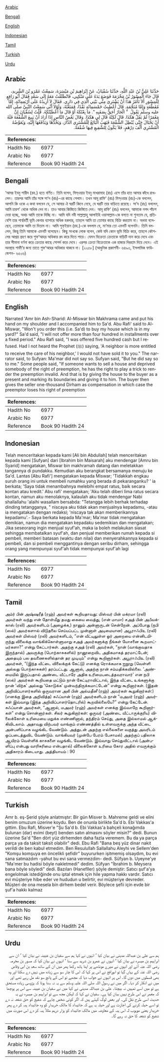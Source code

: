 [Arabic](#arabic)

[Bengali](#bengali)

[English](#english)

[Indonesian](#indonesian)

[Tamil](#tamil)

[Turkish](#turkish)

[Urdu](#urdu)

## Arabic


<div dir="rtl" lang="ar" style={{fontSize:'larger',backgroundColor:'#f8f9fa',padding:20}}>
حَدَّثَنَا عَلِيُّ بْنُ عَبْدِ اللَّهِ، حَدَّثَنَا سُفْيَانُ، عَنْ إِبْرَاهِيمَ بْنِ مَيْسَرَةَ، سَمِعْتُ عَمْرَو بْنَ الشَّرِيدِ، قَالَ جَاءَ الْمِسْوَرُ بْنُ مَخْرَمَةَ فَوَضَعَ يَدَهُ عَلَى مَنْكِبِي، فَانْطَلَقْتُ مَعَهُ إِلَى سَعْدٍ فَقَالَ أَبُو رَافِعٍ لِلْمِسْوَرِ أَلاَ تَأْمُرُ هَذَا أَنْ يَشْتَرِيَ مِنِّي بَيْتِي الَّذِي فِي دَارِي‏.‏ فَقَالَ لاَ أَزِيدُهُ عَلَى أَرْبَعِمِائَةٍ، إِمَّا مُقَطَّعَةٍ وَإِمَّا مُنَجَّمَةٍ‏.‏ قَالَ أُعْطِيتُ خَمْسَمِائَةٍ نَقْدًا، فَمَنَعْتُهُ، وَلَوْلاَ أَنِّي سَمِعْتُ النَّبِيَّ صلى الله عليه وسلم يَقُولُ ‏ "‏ الْجَارُ أَحَقُّ بِصَقَبِهِ ‏"‏‏.‏ مَا بِعْتُكَهُ أَوْ قَالَ مَا أَعْطَيْتُكَهُ‏.‏ قُلْتُ لِسُفْيَانَ إِنَّ مَعْمَرًا لَمْ يَقُلْ هَكَذَا‏.‏ قَالَ لَكِنَّهُ قَالَ لِي هَكَذَا‏.‏ وَقَالَ بَعْضُ النَّاسِ إِذَا أَرَادَ أَنْ يَبِيعَ الشُّفْعَةَ فَلَهُ أَنْ يَحْتَالَ حَتَّى يُبْطِلَ الشُّفْعَةَ فَيَهَبُ الْبَائِعُ لِلْمُشْتَرِي الدَّارَ، وَيَحُدُّهَا وَيَدْفَعُهَا إِلَيْهِ، وَيُعَوِّضُهُ الْمُشْتَرِي أَلْفَ دِرْهَمٍ، فَلاَ يَكُونُ لِلشَّفِيعِ فِيهَا شُفْعَةٌ‏.‏
</div>
<div style={{backgroundColor:'#f8f9fa',padding:20, marginBottom: 10}}><table> <thead> <tr> <th>References:</th> <th></th> </tr> </thead> <tbody><tr><td>Hadith No</td><td>6977</td></tr><tr><td>Arabic No</td><td>6977</td></tr><tr><td>Reference</td><td>Book 90 Hadith 24</td></tr></tbody></table></div>

## Bengali


<div dir="ltr" lang="bn" style={{fontSize:'larger',backgroundColor:'#f8f9fa',padding:20}}>
‘আমর ইবনু শারীদ (রহ.) হতে বর্ণিত। তিনি বলেন, মিস্ওয়ার ইবনু মাখরামাহ (রাঃ) এসে তাঁর হাত আমার কাঁধে রাখলেন। তারপর আমি তাঁর সঙ্গে সা‘দ (রাঃ)-এর কাছে গেলাম। তখন আবূ রাফি‘ (রাঃ) মিস্ওয়ার (রাঃ)-কে বললেন, আপনি কি ওকে এ কথা বলবেন যে, সে আমার ঐ ঘরটি কিনে নেবে, যে ঘরটি তার বাড়িতে রয়েছে। সা‘দ (রাঃ) বললেন, আমি চারশ’ থেকে অধিক দেব না। তাও আবার কিস্তিতে কিস্তিতে দেব। আবূ রাফি‘ (রাঃ) বললেন, আমাকে নগদ পাঁচশ দেয়া হচ্ছে, অথচ আমি তাকে দিচ্ছি না। আমি যদি নবী সাল্লাল্লাহু আলাইহি ওয়াসাল্লাম-কে বলতে না শুনতাম যে, প্রতিবেশি তার পার্শ্ববর্তী ভূমি কেনার ব্যাপারে অধিক হকদার, তাহলে আমি তা তোমার কাছে বিক্রি করতাম না। অথবা বলেছেন, তোমাকে আমি তা দিতাম না। আমি সুফ্ইয়ান (রহ.)-কে বললাম যে, মা‘মার তো এমনটি বলেননি। তিনি বললেন, কিন্তু তিনি আমাকে এমনটি বলেছেন। কিছু সংখ্যক লোক বলেন, কেউ যদি কোন ভূমি বিক্রি করে, তাহলে কৌশলের আশ্রয় গ্রহণ করে শুফ‘আহর অধিকার রদ করে দিতে পারে। যেমন বিক্রেতা ক্রেতাকে বাড়িটি দান করে দেবে এবং তার সীমানা বর্ণনা করে ক্রেতার কাছে সোপর্দ করে দেবে। এরপর ক্রেতা বিক্রেতাকে এক হাজার দিরহাম দিয়ে দেবে। এই অবস্থায় শাফী’র জন্য তাতে শুফ‘আহর অধিকার থাকবে না। [২২৫৮] (আধুনিক প্রকাশনী- ৬৪৯৩, ইসলামিক ফাউন্ডেশন- ৬৫০৬)
</div>
<div style={{backgroundColor:'#f8f9fa',padding:20, marginBottom: 10}}><table> <thead> <tr> <th>References:</th> <th></th> </tr> </thead> <tbody><tr><td>Hadith No</td><td>6977</td></tr><tr><td>Arabic No</td><td>6977</td></tr><tr><td>Reference</td><td>Book 90 Hadith 24</td></tr></tbody></table></div>

## English


<div dir="ltr" lang="en" style={{fontSize:'larger',backgroundColor:'#f8f9fa',padding:20}}>
Narrated 'Amr bin Ash-Sharid: Al-Miswar bin Makhrama came and put his hand on my shoulder and I accompanied him to Sa'd. Abu Rafi' said to Al-Miswar, "Won't you order this (i.e. Sa'd) to buy my house which is in my yard?" Sa'd said, "I will not offer more than four hundred in installments over a fixed period." Abu Rafi said, "I was offered five hundred cash but I refused. Had I not heard the Prophet (ﷺ) saying, 'A neighbor is more entitled to receive the care of his neighbor,' I would not have sold it to you." The narrator said, to Sufyan: Ma'mar did not say so. Sufyan said, "But he did say so to me." Some people said, "If someone wants to sell a house and deprived somebody of the right of preemption, he has the right to play a trick to render the preemption invalid. And that is by giving the house to the buyer as a present and marking its boundaries and giving it to him. The buyer then gives the seller one-thousand Dirham as compensation in which case the preemptor loses his right of preemption
</div>
<div style={{backgroundColor:'#f8f9fa',padding:20, marginBottom: 10}}><table> <thead> <tr> <th>References:</th> <th></th> </tr> </thead> <tbody><tr><td>Hadith No</td><td>6977</td></tr><tr><td>Arabic No</td><td>6977</td></tr><tr><td>Reference</td><td>Book 90 Hadith 24</td></tr></tbody></table></div>

## Indonesian


<div dir="ltr" lang="id" style={{fontSize:'larger',backgroundColor:'#f8f9fa',padding:20}}>
Telah menceritakan kepada kami [Ali bin Abdullah] telah menceritakan kepada kami [Sufyan] dari [Ibrahim bin Maisarah] aku mendengar [Amru bin Syarid] mengatakan, Miswar bin makhramah datang dan meletakkan tangannya di pundakku. Kemudian aku berangkat bersamanya menuju ke Sa'd. Lantas [Abu Rafi'] mengatakan kepada Miswar; 'Tidakkah engkau suruh orang ini untuk membeli rumahku yang berada di pekaranganku? ' ia berkata; 'Saya tidak menambahnya melebihi empat ratus, baik secara kontan atau kredit.' Abu rafi' mengatakan; 'Aku telah diberi lima ratus secara kontan, namun aku menolaknya, kalaulah aku tidak mendengar Nabi shallallahu 'alaihi wasallam bersabda: "Tetangga lebih berhak terhadap dinding tetangganya, " niscaya aku tidak akan menjualnya kepadamu, -atau ia mengatakan dengan redaksi; 'niscaya tak akan memberikannya kepadamu'.- Saya berkata kepada Ma'mar; Ma'mar tidak mengatakan demikian, namun dia mengatakan kepadaku sedemikian dan mengatakan; Jika seseorang ingin menjual syuf'ah, maka ia boleh melakukan siasat sehingga membatalkan syuf'ah, dan penjual memberikan rumah kepada si pembeli, memberi batasan (waktu dan nilai) dan menyerahkannya kepada si pembeli, dan si pembeli menggantinya dengan seribu dirham, sehingga orang yang mempunyai syuf'ah tidak mempunyai syuf'ah lagi
</div>
<div style={{backgroundColor:'#f8f9fa',padding:20, marginBottom: 10}}><table> <thead> <tr> <th>References:</th> <th></th> </tr> </thead> <tbody><tr><td>Hadith No</td><td>6977</td></tr><tr><td>Arabic No</td><td>6977</td></tr><tr><td>Reference</td><td>Book 90 Hadith 24</td></tr></tbody></table></div>

## Tamil


<div dir="ltr" lang="ta" style={{fontSize:'larger',backgroundColor:'#f8f9fa',padding:20}}>
அம்ர் பின் அஷ்ஷரீத் (ரஹ்) அவர்கள் கூறியதாவது: மிஸ்வர் பின் மக்ரமா (ரலி) அவர்கள் வந்து என் தோள்மீது தமது கையை வைத்து, (என் மாமா) சஅத் பின் அபீவக்காஸ் (ரலி) அவர்களிடம் (அழைக்க,) நானும் அன்னாருடன் சென்றேன். அப்போது (நபி (ஸல்) அவர்களால் விடுதலை செய்யப்பட்ட முன்னாள் அடிமையான) அபூராஃபிஉ (ரலி) அவர்கள் மிஸ்வர் (ரலி) அவர்களிடம், “என் வீட்டிலுள்ள ஓர் அறையை என்னிடமிருந்து விலைக்கு வாங்கிக்கொள்ளுமாறு சஅத் அவர்களுக்கு நீங்கள் யோசனை கூறமாட்டீர்களா?” என்று கேட்டார்கள். அதற்கு சஅத் (ரலி) அவர்கள், “நான் (வாங்குவதாக இருந்தால்) அவருக்கு (பொற்காசுகளில்) நானூறைவிட அதிகமாகத் தரமாட்டேன்; அதையும் பல தவணைகளில்தான் தர முடியும்” என்று கூறினார்கள். அபூராஃபிஉ (ரலி) அவர்கள், “(இந்த வீட்டை விலைக்குக் கேட்டு) எனக்கு ரொக்கமாக ஐநூறு (வெள்ளி அல்லது பொற்காசுகள்) தரப்பட்டது. ஆனால், அதற்கு நான் சம்மதிக்கவில்லை. ‘அண்மையில் இருப்பதால் அண்டை வீட்டாரே அதிக உரிமைபடைத்தவராவார்’ என நபி (ஸல்) அவர்கள் கூறியதை மட்டும் நான் கேட்டிராவிட்டால், இந்த வீட்டை உங்களுக்கு நான் ‘விற்க’ அல்லது ‘கொடுக்க’ முன்வந்திருக்கமாட்டேன்” என்று கூறினார்கள். (இதன் அறிவிப்பாளர்களில் ஒருவரான அலீ பின் அல்மதீனீ (ரஹ்) அவர்கள் கூறுகிறார்கள்:) (எனக்கு இதை அறிவித்த) சுஃப்யான் (ரஹ்) அவர்களிடம் நான் “மஅமர் (ரஹ்) அவர்கள் இவ்வாறு (இந்த அறிவிப்பாளர்தொடரில்) கூறவில்லையே?” என்று கேட்டேன். சுஃப்யான் அவர்கள், “ஆனால், மஅமர் (ரஹ்) அவர்கள் எனக்கு இவ்வாறே கூறினார்கள்” என்று சொன்னார்கள். சிலர் கூறுகிறார்கள்: ஒருவர் (அண்டை வீட்டாருக்குரிய) விலைக்கோள் உரிமையை மறுக்க எண்ணினால், தந்திரம் செய்து, அதை இல்லாமல் ஆக்கிவிடலாம். அதாவது விற்பவர் வாங்கும் எண்ணத்தில் உள்ளவருக்கு அந்த வீட்டை அன்பளிப்பாக வழங்கிட வேண்டும். அத்துடன் அதற்கு எல்லைகளை வகுத்து அவரிடம் ஒப்படைத்துவிட வேண்டும். வாங்கியவர் (முன்பே பேரம் பேசாமல்) அதற்குப் பதிலாக ஆயிரம் வெள்ளிக் காசுகளை வழங்கிட வேண்டும். இவ்வாறு செய்துவிட்டால் (அன்பளிப்பு என்பது வாரிசுரிமை என்பதால்) விலைக்கோள் உரிமை கோர அதில் எவருக்கும் அதிகாரம் கிடையாது. அத்தியாயம் : 90
</div>
<div style={{backgroundColor:'#f8f9fa',padding:20, marginBottom: 10}}><table> <thead> <tr> <th>References:</th> <th></th> </tr> </thead> <tbody><tr><td>Hadith No</td><td>6977</td></tr><tr><td>Arabic No</td><td>6977</td></tr><tr><td>Reference</td><td>Book 90 Hadith 24</td></tr></tbody></table></div>

## Turkish


<div dir="ltr" lang="tr" style={{fontSize:'larger',backgroundColor:'#f8f9fa',padding:20}}>
Amr b. eş-Şerid şöyle anlatmıştır: Bir gün Misver b. Mahreme geldi ve elini benim omuzum üzerine koydu. Ben de onunla birlikte Sa'd b. Ebi Vakkas'a gittim. Ebu Rafi, Misver'e "Şu Sa'd b. Ebi Vakkas'a bahçeli konağımda bulunan (dar) evimi (beyt) benden satın almasını söyler misin?" dedi. Bunun üzerine Sa'd "Ben dört yüz dirhemden daha fazla veremem. Bu da ya parça parça ya da taksit taksit olabilir" dedi. Ebu Rafi "Bana beş yüz dinar nakit verildi de ben kabul etmedim. Ben Resulullah Sallallahu Aleyhi ve Sellem'den "Komşu komşuya en öncelikli şefidir" buyururken işitmemiş olsaydım, bu evi sana satmazdım -yahut bu evi sana vermezdim- dedi. Süfyan b. Uyeyne'ye "Ma'mer bu hadisi böyle nakletmedi" dedim. Süfyan "İbrahim b. Meysera bana böyle söyledi" dedi. Bazıları (HaneflIer) şöyle demiştir: Satıcı şuf'a'ya engelolmak istediğinde onu iptal etmek için hile yapma hakkı vardır. Satıcı evi müşteriye hibe eder ve hududun u belirtir, evi müşteriye devreder. Müşteri de ona mesela bin dirhem bedel verir. Böylece şefii için evde bir şuf'a hakkı kalmaz
</div>
<div style={{backgroundColor:'#f8f9fa',padding:20, marginBottom: 10}}><table> <thead> <tr> <th>References:</th> <th></th> </tr> </thead> <tbody><tr><td>Hadith No</td><td>6977</td></tr><tr><td>Arabic No</td><td>6977</td></tr><tr><td>Reference</td><td>Book 90 Hadith 24</td></tr></tbody></table></div>

## Urdu


<div dir="rtl" lang="ur" style={{fontSize:'larger',backgroundColor:'#f8f9fa',padding:20}}>
ہم سے علی بن عبداللہ مدینی نے بیان کیا ‘ انہوں نے کہا ہم سے سفیان بن عیینہ نے بیان کیا ‘ ان سے ابراہیم بن میسرہ نے بیان کیا ‘ انہوں نے عمرو بن شرید سے سنا ‘ انہوں نے بیان کیا کہ مسور بن مخرمہ رضی اللہ عنہ آئے اور انہوں نے میرے مونڈھے پر اپنا ہاتھ رکھا پھر میں ان کے ساتھ سعد بن ابی وقاص رضی اللہ عنہ کے یہاں گیا تو ابورافع نے اس پر کہا کہ اس کا چار سو سے زیادہ میں نہیں دے سکتا اور وہ بھی قسطوں میں دوں گا۔ اس پر انہوں نے جواب دیا کہ مجھے تو اس کے پانچ سو نقد مل رہے تھے اور میں نے انکار کر دیا۔ اگر میں نے رسول اللہ صلی اللہ علیہ وسلم سے یہ نہ سنا ہوتا کہ پڑوسی زیادہ مستحق ہے تو میں اسے تمہیں نہ بیچتا۔ علی بن عبداللہ مدینی نے کہا میں نے سفیان بن عیینہ سے اس پر پوچھا کہ معمر نے اس طرح نہیں بیان کیا ہے۔ سفیان نے کہا کہ لیکن مجھ سے تو ابراہیم بن میسرہ نے یہ حدیث اسی طرح نقل کی۔ اور بعض لوگ کہتے ہیں کہ اگر کوئی شخص چاہے کہ شفیع کو حق شفعہ نہ دے تو اسے حیلہ کرنے کی اجازت ہے اور حیلہ یہ ہے کہ جائیداد کا مالک خریدار کو وہ جائیداد ہبہ کر دے پھر خریدار یعنی موہوب لہ اس ہبہ کے معاوضہ میں مالک جائیداد کو ہزار درہم مثلاً ہبہ کر دے اس صورت میں شفیع کو شفعہ کا حق نہ رہے گا۔
</div>
<div style={{backgroundColor:'#f8f9fa',padding:20, marginBottom: 10}}><table> <thead> <tr> <th>References:</th> <th></th> </tr> </thead> <tbody><tr><td>Hadith No</td><td>6977</td></tr><tr><td>Arabic No</td><td>6977</td></tr><tr><td>Reference</td><td>Book 90 Hadith 24</td></tr></tbody></table></div>